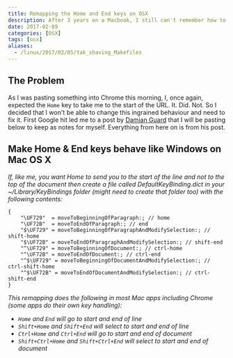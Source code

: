```yaml
---
title: Remapping the Home and End keys on OSX
description: After 3 years on a Macbook, I still can't remember how to get to the start of end of a line, so I'm remapping keys.
date: 2017-02-09
categories: [OSX]
tags: [osx]
aliases:
  - /linux/2017/02/05/Yak_shaving_Makefiles
---
```


## The Problem

As I was pasting something into Chrome this morning, I, once again, expected the `Home` key to take me to the start of the URL. It. Did. Not. So I decided that I won't be able to change this ingrained behaviour and need to fix it. First Google hit led me to a post by [Damian Guard](https://damieng.com/blog/2015/04/24/make-home-end-keys-behave-like-windows-on-mac-os-x) that I will be pasting below to keep as notes for myself. Everything from here on is from his post.

## Make Home & End keys behave like Windows on Mac OS X

*If, like me, you want Home to send you to the start of the line and not to the top of the document then create a file called DefaultKeyBinding.dict in your ~/Library/KeyBindings folder (might need to create that folder too) with the following contents:*

```text
{
    "\UF729"  = moveToBeginningOfParagraph:; // home
    "\UF72B"  = moveToEndOfParagraph:; // end
    "$\UF729" = moveToBeginningOfParagraphAndModifySelection:; // shift-home
    "$\UF72B" = moveToEndOfParagraphAndModifySelection:; // shift-end
    "^\UF729" = moveToBeginningOfDocument:; // ctrl-home
    "^\UF72B" = moveToEndOfDocument:; // ctrl-end
    "^$\UF729" = moveToBeginningOfDocumentAndModifySelection:; // ctrl-shift-home
    "^$\UF72B" = moveToEndOfDocumentAndModifySelection:; // ctrl-shift-end
}
```

*This remapping does the following in most Mac apps including Chrome (some apps do their own key handling):*
* *`Home` and `End` will go to start and end of line*
* *`Shift+Home` and `Shift+End` will select to start and end of line*
* *`Ctrl+Home` and `Ctrl+End` will go to start and end of document*
* *`Shift+Ctrl+Home` and `Shift+Ctrl+End` will select to start and end of document*
